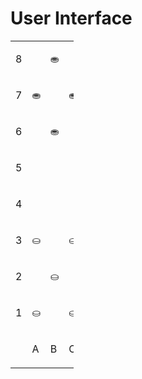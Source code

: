 
# User Interface

<link href="checkers.css" rel="stylesheet"></link>

<div style="height:0;width:20%;padding-bottom:20%">
    <table class="board" cellpadding="0" cellspacing="0">
        <tr>
            <td ><p class="letter">8</p></td>
            <td><p></p></td>
            <td><p class="black threatened">&#9922;</p></td>
            <td><p></p></td>
            <td class="selected"><p class="black selected">&#9922;</p></td>
            <td><p></p></td>
            <td><p class="black hovered">&#9922;</p></td>
            <td><p></p></td>
            <td><p class="black">&#9922;</p></td>
        </tr>
        <tr>
            <td><p class="letter">7</p></td>
            <td><p class="black">&#9922;</p></td>
            <td><p></p></td>
            <td><p class="black selected">&#9922;</p></td>
            <td><p></p></td>
            <td class="threatened"><p><p class="black">&#9922;</p></td>
            <td><p></p></td>
            <td><p><p class="black">&#9922;</p></td>
            <td><p></p></td>
        </tr>
        <tr>
            <td><p class="letter">6</p></td>
            <td><p></p></td>
            <td><p class="black">&#9922;</p></td>
            <td><p></p></td>
            <td><p class="black">&#9922;</p></td>
            <td><p></p></td>
            <td><p class="black">&#9922;</p></td>
            <td><p></p></td>
            <td><p class="black">&#9922;</p></td>
        </tr>
        <tr>
            <td><p class="letter">5</p></td>
            <td class="hovered"></td>
            <td></td>
            <td></td>
            <td></td>
            <td></td>
            <td></td>
            <td></td>
            <td></td>
        </tr>
        <tr>
            <td><p class="letter">4</p></td>
            <td></td>
            <td class="selected"></td>
            <td></td>
            <td></td>
            <td class="threatened"></td>
            <td></td>
            <td></td>
            <td></td>
        </tr>
        <tr>
            <td><p class="letter">3</p></td>
            <td><p class="white">&#9920;</p></td>
            <td><p></p></td>
            <td><p class="white">&#9920;</p></td>
            <td><p></p></td>
            <td><p class="white">&#9920;</p></td>
            <td><p></p></td>
            <td><p class="white">&#9920;</p></td>
            <td><p></p></td>
        </tr>
        <tr>
            <td><p class="letter">2</p></td>
            <td><p></p></td>
            <td><p class="white">&#9920;</p></td>
            <td><p></p></td>
            <td><p class="white">&#9920;</p></td>
            <td><p></p></td>
            <td><p class="white selected">&#9920;</p></td>
            <td><p></p></td>
            <td><p class="white">&#9920;</p></td>
        </tr>
        <tr>
            <td><p class="letter">1</p></td>
            <td><p class="white threatened">&#9920;</p></td>
            <td><p></p></td>
            <td><p class="white">&#9920;</p></td>
            <td><p></p></td>
            <td><p class="white">&#9920;</p></td>
            <td><p></p></td>
            <td><p class="white hovered">&#9920;</p></td>
            <td><p></p></td>
        </tr>
        <tr>
            <td></td>
            <td><p class="letter">A</p></td>
            <td><p class="letter">B</p></td>
            <td><p class="letter">C</p></td>
            <td><p class="letter">D</p></td>
            <td><p class="letter">E</p></td>
            <td><p class="letter">F</p></td>
            <td><p class="letter">G</p></td>
            <td><p class="letter">H</p></td>
        </tr>
    </table>
</div>